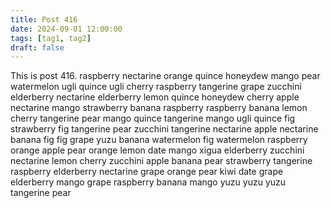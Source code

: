 ```yaml
---
title: Post 416
date: 2024-09-01 12:00:00
tags: [tag1, tag2]
draft: false
---
```

This is post 416.
raspberry
nectarine
orange
quince
honeydew
mango
pear
watermelon
ugli
quince
ugli
cherry
raspberry
tangerine
grape
zucchini
elderberry
nectarine
elderberry
lemon
quince
honeydew
cherry
apple
nectarine
mango
strawberry
banana
raspberry
raspberry
banana
lemon
cherry
tangerine
pear
mango
quince
tangerine
mango
ugli
quince
fig
strawberry
fig
tangerine
pear
zucchini
tangerine
nectarine
apple
nectarine
banana
fig
fig
grape
yuzu
banana
watermelon
fig
watermelon
raspberry
orange
apple
pear
orange
lemon
date
mango
xigua
elderberry
zucchini
nectarine
lemon
cherry
zucchini
apple
banana
pear
strawberry
tangerine
raspberry
elderberry
nectarine
grape
orange
pear
kiwi
date
grape
elderberry
mango
grape
raspberry
banana
mango
yuzu
yuzu
yuzu
tangerine
pear
